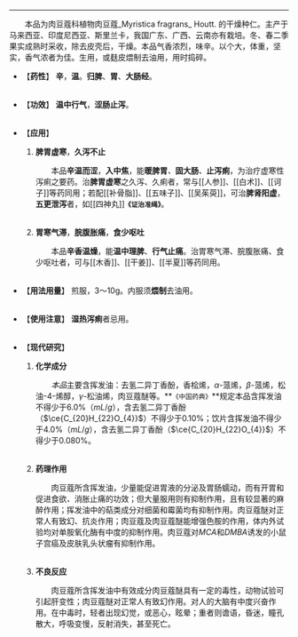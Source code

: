 ---
&emsp;&emsp;本品为肉豆蔻科植物肉豆蔻_Myristica fragrans_ Houtt. 的干燥种仁。主产于马来西亚、印度尼西亚、斯里兰卡，我国广东、广西、云南亦有栽培。冬、春二季果实成熟时采收，除去皮壳后，干燥。本品气香浓烈，味辛。以个大，体重，坚实，香气浓者为佳。生用，或麸皮煨制去油用，用时捣碎。

- 【**药性**】
	**辛**，**温**。**归脾**、**胃**、**大肠经**。<br></br>

- 【**功效**】
	**温中行气**，**涩肠止泻**。<br></br>

- 【**应用**】
	1. **脾胃虚寒**，**久泻不止**
		
		&emsp;&emsp;本品**辛温而涩**，**入中焦**，能**暖脾胃**<dfn>、</dfn>**固大肠**<dfn>、</dfn>**止泻痢**，为治疗虚寒性泻痢之要药。治**脾胃虚寒**之久泻、久痢者，常与[[人参]]、[[白术]]、[[诃子]]等药同用；若配[[补骨脂]]、[[五味子]]、[[吴茱萸]]，可治**脾肾阳虚**，**五更泄泻**者，如[[四神丸]]**`《证治准绳》`**。<br></br>
	
	2. **胃寒气滞**，**脘腹胀痛**，**食少呕吐**
		
		&emsp;&emsp;本品**辛香温燥**，能**温中理脾**、**行气止痛**。治胃寒气滞、脘腹胀痛、食少呕吐者，可与[[木香]]、[[干姜]]、[[半夏]]等药同用。<br></br>

- 【**用法用量**】
	煎服，3～10g。内服须**煨制**去油用。<br></br>

- 【**使用注意**】
	**湿热泻痢**者忌用。<br></br>

- 【**现代研究**】
	1. **化学成分**
		
		&emsp;&emsp;<dfn>本品</dfn>主要含挥发油：去氢二异丁香酚，香桧烯，$α$-蒎烯，$β$-蒎烯，松油-$4$-烯醇，$γ$-松油烯，肉豆蔻醚等。**`《中国药典》`**规定本品含挥发油不得少于6.0%（$mL/g$），含去氢二异丁香酚（$\ce{C_{20}H_{22}O_{4}}$）不得少于0.10%；饮片含挥发油不得少于4.0%（$mL/g$），含去氢二异丁香酚（$\ce{C_{20}H_{22}O_{4}}$）不得少于0.080%。<br></br>
	
	2. **药理作用**
		
		&emsp;&emsp;肉豆蔻所含挥发油，少量能促进胃液的分泌及胃肠蠕动，而有开胃和促进食欲<dfn>、</dfn>消胀止痛的功效；但大量服用则有抑制作用，且有较显著的麻醉作用；挥发油中的萜类成分对细菌和霉菌均有抑制作用。肉豆蔻醚对正常人有致幻、抗炎作用；肉豆蔻及肉豆蔻醚能增强色胺的作用，体内外试验均对单胺氧化酶有中度的抑制作用。肉豆蔻对$MCA$和$DMBA$诱发的小鼠子宫癌及皮肤乳头状瘤有抑制作用。<br></br>
	
	3. **不良反应**
		
		&emsp;&emsp;肉豆蔻所含挥发油中有效成分肉豆蔻醚具有一定的毒性，动物试验可引起肝变性；肉豆蔻醚对正常人有致幻作用。对人的大脑有中度兴奋作用。在中毒时，轻者出现幻觉，或恶心，眩晕；重者则谵语，昏迷，瞳孔散大，呼吸变慢，反射消失，甚至死亡。